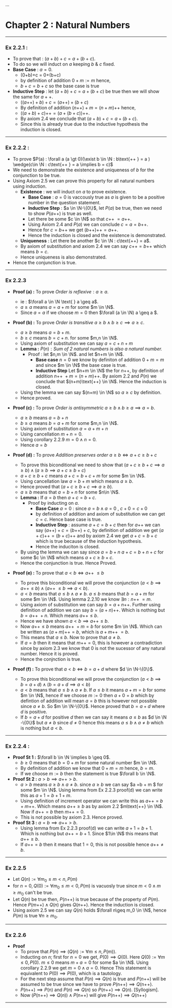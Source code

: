 <head>
       ...
       <script type="text/x-mathjax-config"> MathJax.Hub.Config({ TeX: { equationNumbers: { autoNumber: "all" } } }); </script>
       <script type="text/x-mathjax-config">
         MathJax.Hub.Config({
           tex2jax: {
             inlineMath: [ ['$','$'], ["\\(","\\)"] ],
             processEscapes: true
           }
         });
       </script>
       <script src="https://cdn.mathjax.org/mathjax/latest/MathJax.js?config=TeX-AMS-MML_HTMLorMML" type="text/javascript"></script>
</head>

# Chapter 2 : Natural Numbers
****
### Ex 2.2.1 :

- To prove that : $(a+b)+c = a + (b+c)$.
- To do so we will induct on $a$ keeping $b$ & $c$ fixed.
- **Base Case** : $a=0$.
  - (0+b)+c = 0+(b+c)
  - by definition of addition $0 + m := m$ hence,
  - $b +c = b+c$ so the base case is true
- **Inductive Step** : let $(a+b)+c = a + (b+c)$ be true then we will show the same for $a++$.
  - $((a\text{++})+b)+c = (a\text{++})+(b+c)$
  - By definition of addition $(n\text{++})+m = (n+m)\text{++}$ hence,
  - $((a+b)+c)\text{++} = (a+(b+c))\text{++}$.
  - By axiom 2.4 we conclude that $(a+b)+c = a+(b+c)$.
  - Since this is already true due to the inductive hypothesis the induction is closed.


****

### Ex 2.2.2 :

- To prove $P(a) : \forall a (a \gt 0)(\exist b \in \N : b\text{++ } = a ) \wedge(c\in \N : c\text{++ } = a \implies b = c)$
- We need to demonstrate the existence and uniqueness of $b$ for the conjunction to be true.
- Using Axiom 2.5 we can prove this property for all natural numbers using induction.
  - **Existence** : we will induct on $a$ to prove existence. 
    - **Base Case** : $a = 0$ is vaccously true as $a$ is given to be a positive number in the question statement.
    - **Inductive Step** : $a \in \N-\{0\}$, let $P(a)$ be true, then we need to show $P(a\text{++})$ is true as well. 
    - Let there be some $c \in \N$ so that $c\text{++ } = a\text{++}$.
    - Using Axiom 2.4 and $P(a)$ we can conclude $c = a = b\text{++}$.
    - Hence for $c = b\text{++}$ we get $(b\text{++})\text{++} = a\text{++}$.
    - Hence the induction is closed and the existence is demonstrated.
  - **Uniqueness** : Let there be another $c \in \N : c\text{++} = a$.
  - By axiom of substitution and axiom 2.4 we can say $c\text{++} = b\text{++}$ which means $b=c$.
  - Hence uniqueness is also demonstrated.
- Hence the conjunction is true.
****
### Ex 2.2.3

- **Proof (a) :** To prove $\textit{Order is reflexive} : a \geq a$.
  -  ie : $\forall a \in \N \text{ } a \geq a$.
  -  $a \geq a$ means $a = a + m$ for some $m \in \N$.
  -  Since $a = a$ if we choose $m = 0$ then $\forall (a \in \N) a \geq a $.

- **Proof (b) :** To prove $\textit{Order is transitive } a \geq b \wedge b \geq c \implies a \geq c$.
  - $a \geq b$ means $a = b + m$.
  - $b \geq c$ means $b = c + n$. for some $m,n \in \N$.
  - Using axiom of substitution we can say $a = c + n + m$
  -  **Lemma :** $P(n) : \textit{Sum of 2 natural numbers is also a natural number.}$
     -  Proof : let $n,m \in \N$. and let $n+m \in \N$.
        -  **Base case** $n = 0$ we know by definiton of addition $0+m = m$ and since $m \in \N$ the base case is true.
        -  **Inductive Step** Let $n+m \in \N$ the for $n\text{++}$, by definition of addition $n\text{++ } + m = (n+m)\text{++}$. By axiom 2.2 and $P(n)$ we conclude that $(n+m)\text{++} \in \N$. Hence the induction is closed.
  -  Using the lemma we can say $(n+m) \in \N$ so $a \geq c$ by definition.
  -  Hence proved.
-  **Proof (c) :** To prove $\textit{Order is antisymmetric } a\geq b \wedge b \geq a \implies a = b$.
   -  $a \geq b$ means $a = b + n$
   -  $b \geq a$ means $b = a + m$ for some $m,n \in \N$.
   -  Using axiom of substitution $a = a + m + n$
   -  Using cancellation $m + n = 0$.
   -  Using corollary 2.2.9 $m = 0 \wedge n = 0$.
   -  Hence $a = b$
- **Proof (d) :** To prove $\textit{Addition preserves order } a\geq b \iff a+c\geq b+c$
  - To prove this biconditional we need to show that $(a+c \geq b+c \implies a \geq b) \wedge (a \geq b \implies a + c \geq b + c)$
  - $a+c \geq b+c$ means $a + c = b + c + m$ for some $m \in \N$.
  - Using cancellation law $a = b + m$ which means $a \geq b$.
  - Hence proved that $(a+c \geq b+c \implies a \geq b)$.
  - $a \geq b$ means that $a = b + n$ for some $n\in \N$.
  - **Lemma :** If $a = b$ then $a + c = b + c$.
    - Proof by inducting on $a$.
      - **Base Case** $a=0$ : since $a=b \wedge a=0$  , $c+0=c+0$ 
      - by definition of addition and axiom of substitution we can get $c = c$. Hence base case is true.
      - **Inductive Step** : assume $a+c = b +c$ then for $a\text{++}$ we can say $(a\text{++})+c = (b\text{++})+c$, by definition of addition we get $(a+c)\text{++} = (b+c)\text{++}$ and by axiom 2.4 we get $a+c = b+c$ which is true because of the induction hypothesis. 
      - Hence the induciton is closed.
  - By using the lemma we can say since $a = b +n$ $a+c = b + n + c$ for some $c \in \N$ which means $a+c \geq b+c$.
  - Hence the conjunction is true. Hence Proved.
- **Proof (e) :** To prove that $a \lt b \iff a\text{++ } \leq b$
  - To prove this biconditional we will prove the conjunction $( a\lt b \implies a\text{++} \leq b)\wedge(a\text{++ } \leq b \implies a \lt b)$.
  - $a \lt b$ means that $a \leq b \wedge a \neq b$. $a \leq b$ means that $b = a + m$ for some $m \in \N$. Using lemma 2.2.10 we know $\exists n : n\text{++ } = m$.
  - Using axiom of substitution we can say $b = a + n\text{++}$. Further using definition of addition we can say $b = (a+n)\text{++}$. Which is nothing but $b = a\text{++ } + n$. Which means $a\text{++} \leq b$.
  - Hence we have shown $a \lt b \implies a\text{++} \leq b$.
  - Now $a\text{++} \leq b$ means $a\text{++ } + m = b$ for some $m \in \N$. Which can be written as $(a+m)\text{++} = b$, which is $a + m\text{++ } = b$.
  - This means that $a\leq b$. Now to prove that $a \neq b$. 
  - If $a=b$ then it means that $m\text{++} = 0$, this is however a contradiction since by axiom 2.3 we know that $0$ is not the sucessor of any natural number. Hence it is proved.
  - Hence the conjnction is true.
- **Proof (f) :** To prove that $a\lt b \iff b = a + d$ where $d \in \N-\{0\}$.
  - To prove this biconditional we will prove the conjunction $(a\lt b \implies b = a + d)\wedge(b = a + d \implies a\lt b)$
  - $a\lt b$ means that $a\leq b \wedge a \neq b$. If $a \leq b$ it means $a + m = b$ for some $m \in \N$, hence if we choose $m := 0$ then $a+0=b$ which by defintion of addition will mean $a=b$ this is however not possible since $a\neq b$. So $m \in \N-\{0\}$. Hence proved that $b = a +d$ where $d$ is positive.
  - If $b = a + d$ for positive $d$ then we can say it means $a\leq b$ as $d \in \N -\{0\}$ but $a \neq b$ since $d \neq 0$ hence this means $a\leq b \wedge a \neq b$ which is nothing but $a\lt b$.
  
****

### Ex 2.2.4 :

- **Proof St 1 :** $\forall b \in \N \implies b \geq 0$.
  - $b\geq 0$ means that $b = 0 + m$ for some natural number $m \in \N$.
  - By definition of addition we know that $0+m=m$ hence, $b=m$.
  - If we choose $m := b$ then the statement is true $\forall b \in \N$.
- **Proof St 2 :** $a\gt b \implies a\text{++} \gt b$.
  - $a\gt b$ means $a\geq b \wedge a \neq b$. since $a\geq b$ we can say $a =b + m $ for some $m \in \N$. Using lemma from Ex 2.2.3 proof(d) we can write this as $a+1=b+1+m$. 
  - Using definition of increment operator we can write this as $a\text{++} = b + m\text{++}$. Which means $a\text{++} \geq b$  as by axiom 2.2 $m\text{++} \in \N$. Now if $a\text{++} = b$ then $m\text{++} = 0$. 
  - This is not possible by axiom 2.3. Hence proved.
- **Proof St 3 :** $a=b \implies a\text{++} \gt b$.
  - Using lemma from Ex 2.2.3 proof(d) we can write $a + 1 = b+1$. Which is nothing but $a\text{++}=b+1$. Since $1\in \N$ this means that $a\text{++}\geq b$. 
  - If $a\text{++} = b$ then it means that $1=0$, this is not possible hence $a\text{++} \neq b$. 

***

### Ex 2.2.5

- Let $Q(n) := \forall m_0\leq m \lt n , P(m)$
- for $n=0,Q(0) :=  \forall m_0\leq m \lt 0 , P(m)$ is vacuosly true since $m < 0 \wedge m \geq m_0$ can't be true.
- Let $Q(n)$ be true then,  $P(n\text{++})$ is true because of the property of $P(m)$. Hence $P(m\text{++})\wedge Q(n)$ gives $Q(n\text{++})$. Hence the induction is closed.
- Using axiom 2.5 we can say $Q(n)$ holds $\forall n\geq m_0 \in \N$, hence $P(m)$ is true $\forall n \geq m_0$.
***

### Ex 2.2.6

- **Proof** 
  - To prove that $P(n) \implies (Q(n) := \forall m\leq n, P(m))$.
  - Inducting on $n$;  first for $n=0$ we get, $P(0) \implies Q(0)$. Here $Q(0) := \forall m\leq 0, P(0)$. $m\leq0$ means $m+a=0$ for some $a \in \N$. Using corollary 2.2.9 we get $m=0\wedge a=0$. Hence This statement is equivalent to $P(0) \implies P(0)$, which is a tautology.
  - For the next step assume that $P(n) \implies Q(n)$ is true and $P(n\text{++})$ will be assumed to be true since we have to prove $P(\text{n++})\implies Q(\text{n++})$.
  - $P(\text{n++})\implies P(\text{n})$ and $P(n) \implies Q(n)$ so $P(n\text{++}) \implies Q(n)$. [Syllogism].
  - Now $(P(\text{n++})\implies Q(n) )\wedge P(\text{n++})$ will give $P(\text{n++})\implies Q(\text{n++})$
***